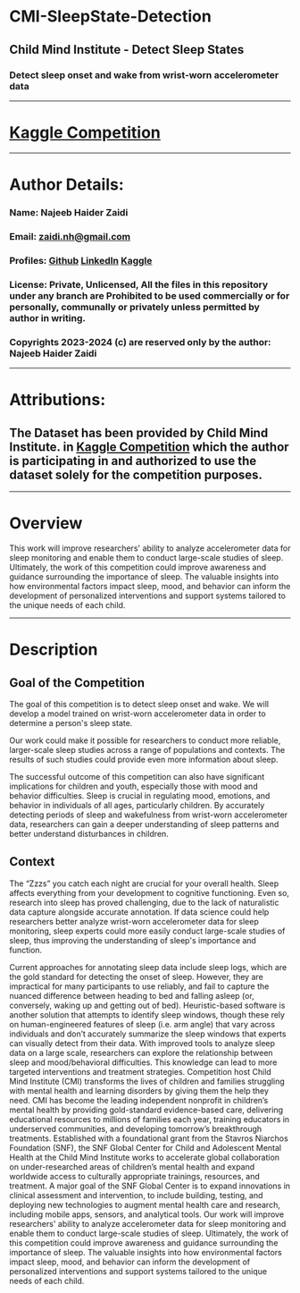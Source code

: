 # CMI-SleepState-Detection
## Child Mind Institute - Detect Sleep States
### Detect sleep onset and wake from wrist-worn accelerometer data
_______________________________________________________________________
# [Kaggle Competition](https://www.kaggle.com/competitions/child-mind-institute-detect-sleep-states/overview)
________________________________________________________________________
# Author Details:
### Name: Najeeb Haider Zaidi
### Email: zaidi.nh@gmail.com
### Profiles: [Github](https://github.com/snajeebz)  [LinkedIn](https://www.linkedin.com/in/najeebz) [Kaggle](https://www.kaggle.com/najeebz)
### License: Private, Unlicensed, All the files in this repository under any branch are Prohibited to be used commercially or for personally, communally or privately unless permitted by author in writing.
### Copyrights 2023-2024 (c) are reserved only by the author: Najeeb Haider Zaidi
________________________________________________________________________
# Attributions:
## The Dataset has been provided by Child Mind Institute. in [Kaggle Competition](https://www.kaggle.com/competitions/child-mind-institute-detect-sleep-states/overview) which the author is participating in and authorized to use the dataset solely for the competition purposes.
________________________________________________________________________
# Overview
This work will improve researchers' ability to analyze accelerometer data for sleep monitoring and enable them to conduct large-scale studies of sleep. Ultimately, the work of this competition could improve awareness and guidance surrounding the importance of sleep. The valuable insights into how environmental factors impact sleep, mood, and behavior can inform the development of personalized interventions and support systems tailored to the unique needs of each child.
________________________________________________________________________
# Description
## Goal of the Competition
The goal of this competition is to detect sleep onset and wake. We will develop a model trained on wrist-worn accelerometer data in order to determine a person's sleep state.

Our work could make it possible for researchers to conduct more reliable, larger-scale sleep studies across a range of populations and contexts. The results of such studies could provide even more information about sleep.

The successful outcome of this competition can also have significant implications for children and youth, especially those with mood and behavior difficulties. Sleep is crucial in regulating mood, emotions, and behavior in individuals of all ages, particularly children. By accurately detecting periods of sleep and wakefulness from wrist-worn accelerometer data, researchers can gain a deeper understanding of sleep patterns and better understand disturbances in children.

## Context
The “Zzzs” you catch each night are crucial for your overall health. Sleep affects everything from your development to cognitive functioning. Even so, research into sleep has proved challenging, due to the lack of naturalistic data capture alongside accurate annotation. If data science could help researchers better analyze wrist-worn accelerometer data for sleep monitoring, sleep experts could more easily conduct large-scale studies of sleep, thus improving the understanding of sleep's importance and function.

Current approaches for annotating sleep data include sleep logs, which are the gold standard for detecting the onset of sleep. However, they are impractical for many participants to use reliably, and fail to capture the nuanced difference between heading to bed and falling asleep (or, conversely, waking up and getting out of bed). Heuristic-based software is another solution that attempts to identify sleep windows, though these rely on human-engineered features of sleep (i.e. arm angle) that vary across individuals and don’t accurately summarize the sleep windows that experts can visually detect from their data. With improved tools to analyze sleep data on a large scale, researchers can explore the relationship between sleep and mood/behavioral difficulties. This knowledge can lead to more targeted interventions and treatment strategies.
Competition host Child Mind Institute (CMI) transforms the lives of children and families struggling with mental health and learning disorders by giving them the help they need. CMI has become the leading independent nonprofit in children’s mental health by providing gold-standard evidence-based care, delivering educational resources to millions of families each year, training educators in underserved communities, and developing tomorrow’s breakthrough treatments.
Established with a foundational grant from the Stavros Niarchos Foundation (SNF), the SNF Global Center for Child and Adolescent Mental Health at the Child Mind Institute works to accelerate global collaboration on under-researched areas of children’s mental health and expand worldwide access to culturally appropriate trainings, resources, and treatment. A major goal of the SNF Global Center is to expand innovations in clinical assessment and intervention, to include building, testing, and deploying new technologies to augment mental health care and research, including mobile apps, sensors, and analytical tools.
Our work will improve researchers' ability to analyze accelerometer data for sleep monitoring and enable them to conduct large-scale studies of sleep. Ultimately, the work of this competition could improve awareness and guidance surrounding the importance of sleep. The valuable insights into how environmental factors impact sleep, mood, and behavior can inform the development of personalized interventions and support systems tailored to the unique needs of each child.
